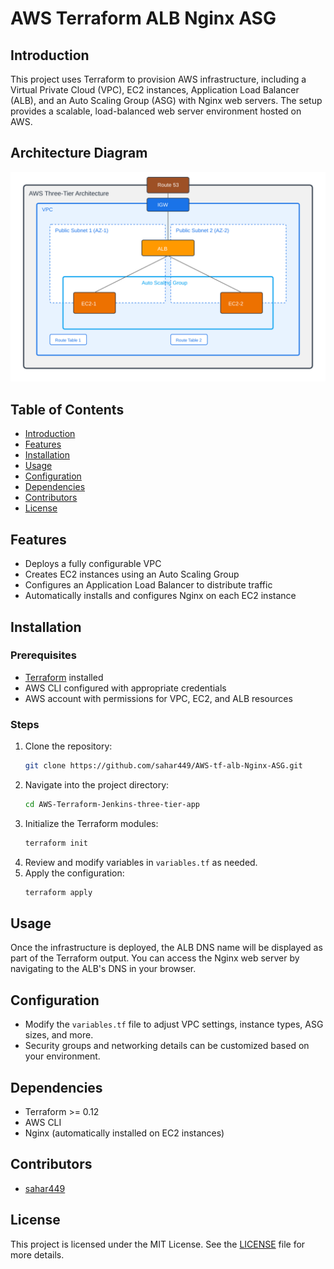 
# AWS Terraform ALB Nginx ASG

## Introduction
This project uses Terraform to provision AWS infrastructure, including a Virtual Private Cloud (VPC), EC2 instances, Application Load Balancer (ALB), and an Auto Scaling Group (ASG) with Nginx web servers. The setup provides a scalable, load-balanced web server environment hosted on AWS.


## Architecture Diagram

![AWS Architecture](./aws-architecture-svg.svg)

## Table of Contents
- [Introduction](#introduction)
- [Features](#features)
- [Installation](#installation)
- [Usage](#usage)
- [Configuration](#configuration)
- [Dependencies](#dependencies)
- [Contributors](#contributors)
- [License](#license)

## Features
- Deploys a fully configurable VPC
- Creates EC2 instances using an Auto Scaling Group
- Configures an Application Load Balancer to distribute traffic
- Automatically installs and configures Nginx on each EC2 instance

## Installation

### Prerequisites
- [Terraform](https://www.terraform.io/downloads.html) installed
- AWS CLI configured with appropriate credentials
- AWS account with permissions for VPC, EC2, and ALB resources

### Steps
1. Clone the repository:
   ```bash
   git clone https://github.com/sahar449/AWS-tf-alb-Nginx-ASG.git
   ```
2. Navigate into the project directory:
   ```bash
   cd AWS-Terraform-Jenkins-three-tier-app
   ```
3. Initialize the Terraform modules:
   ```bash
   terraform init
   ```
4. Review and modify variables in `variables.tf` as needed.
5. Apply the configuration:
   ```bash
   terraform apply
   ```

## Usage
Once the infrastructure is deployed, the ALB DNS name will be displayed as part of the Terraform output. You can access the Nginx web server by navigating to the ALB's DNS in your browser.

## Configuration
- Modify the `variables.tf` file to adjust VPC settings, instance types, ASG sizes, and more.
- Security groups and networking details can be customized based on your environment.

## Dependencies
- Terraform >= 0.12
- AWS CLI
- Nginx (automatically installed on EC2 instances)

## Contributors
- [sahar449](https://github.com/sahar449)

## License
This project is licensed under the MIT License. See the [LICENSE](LICENSE) file for more details.
